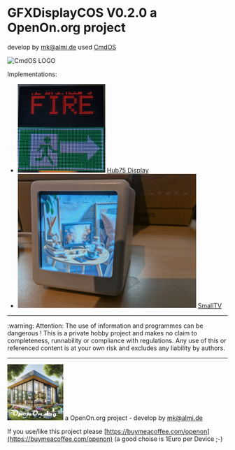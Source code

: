 # GFXDisplayCOS V0.2.0 a OpenOn.org project

develop by mk@almi.de used <a href="https://github.com/mklossde/CmdOs">CmdOS</A>

![CmdOS LOGO](images/GFXDisplayCOS.gif)

Implementations:
- ![HUB75](images/Hub75.gif) <a href="https://github.com/mklossde/MatrixCOS">Hub75 Display</A>
- ![SmallTV](SmallTVCOS/images/STV_Logo.gif) <a href="SmallTVCOS/">SmallTV</A>

<hr> :warning: Attention: The use of information and programmes can be dangerous !  This is a private hobby project and makes no claim to completeness, runnability or compliance with regulations. Any use of this or referenced content is at your own risk and excludes any liability by authors. 
<hr>

![LOGO](images/OpenOnOrg.gif) a OpenOn.org project - develop by mk@almi.de

If you use/like this project please [https://buymeacoffee.com/openon](https://buymeacoffee.com/openon) (a good choise is 1Euro per Device ;-) 